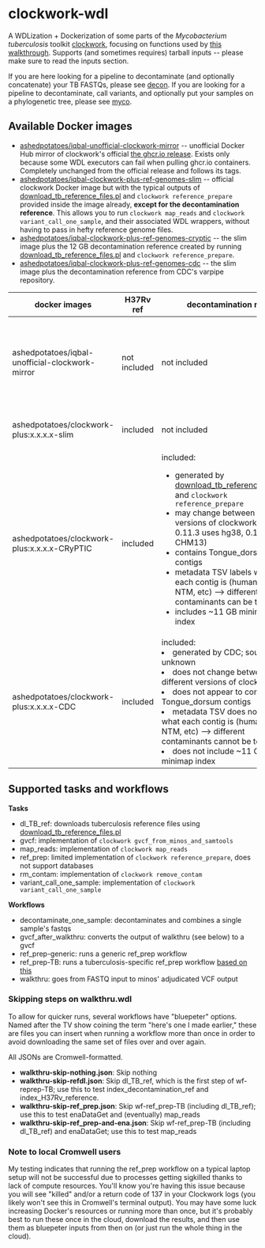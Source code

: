 # clockwork-wdl
 A WDLization + Dockerization of some parts of the *Mycobacterium tuberculosis* toolkit [clockwork](https://github.com/iqbal-lab-org/clockwork), focusing on functions used by [this walkthrough](https://github.com/iqbal-lab-org/clockwork/wiki/Walkthrough-scripts-only). Supports (and sometimes requires) tarball inputs -- please make sure to read the inputs section.

 If you are here looking for a pipeline to decontaminate (and optionally concatenate) your TB FASTQs, please see [decon](https://github.com/aofarrel/decon). If you are looking for a pipeline to decontaminate, call variants, and optionally put your samples on a phylogenetic tree, please see [myco](https://github.com/aofarrel/myco).

## Available Docker images
  * [ashedpotatoes/iqbal-unofficial-clockwork-mirror](https://hub.docker.com/r/ashedpotatoes/iqbal-unofficial-clockwork-mirror) -- unofficial Docker Hub mirror of clockwork's official [the ghcr.io release](https://github.com/iqbal-lab-org/clockwork/pkgs/container/clockwork). Exists only because some WDL executors can fail when pulling ghcr.io containers. Completely unchanged from the official release and follows its tags.
  * [ashedpotatoes/iqbal-clockwork-plus-ref-genomes-slim]() -- official clockwork Docker image but with the typical outputs of [download_tb_reference_files.pl](https://github.com/iqbal-lab-org/clockwork/blob/master/scripts/download_tb_reference_files.pl) and `clockwork reference_prepare` provided inside the image already, **except for the decontamination reference**. This allows you to run `clockwork map_reads` and `clockwork variant_call_one_sample`, and their associated WDL wrappers, without having to pass in hefty reference genome files.
  * [ashedpotatoes/iqbal-clockwork-plus-ref-genomes-cryptic]() -- the slim image plus the 12 GB decontamination reference created by running [download_tb_reference_files.pl](https://github.com/iqbal-lab-org/clockwork/blob/master/scripts/download_tb_reference_files.pl) and `clockwork reference_prepare`. 
  * [ashedpotatoes/iqbal-clockwork-plus-ref-genomes-cdc]() -- the slim image plus the decontamination reference from CDC's varpipe repository.


| docker images                                          | H37Rv ref    | decontamination ref                                                                                                                                                                                                                                                                                                                                                                                                                                                | use case                                                                                                                     | approx. size |
|--------------------------------------------------------|--------------|--------------------------------------------------------------------------------------------------------------------------------------------------------------------------------------------------------------------------------------------------------------------------------------------------------------------------------------------------------------------------------------------------------------------------------------------------------------------|------------------------------------------------------------------------------------------------------------------------------|--------------|
| ashedpotatoes/iqbal-unofficial-clockwork-mirror        | not included | not included                                                                                                                                                                                                                                                                                                                                                                                                                                                       | you want the official docker image on a non-ghcr.io image repository (some WDL executors can fail when pulling from ghcr.io) | 6 GB         |
| ashedpotatoes/clockwork-plus:x.x.x.x-slim    | included     | not included                                                                                                                                                                                                                                                                                                                                                                                                                                                       | call variants without using a massive Docker image                                                                           | 6 GB         |
| ashedpotatoes/clockwork-plus:x.x.x.x-CRyPTIC | included     | included: <ul><li>generated by [download_tb_reference_files.pl](https://github.com/iqbal-lab-org/clockwork/blob/master/scripts/download_tb_reference_files.pl) and `clockwork reference_prepare`</li><li>may change between different versions of clockwork (eg: 0.11.3 uses hg38, 0.12.0 uses CHM13)</li><li>contains Tongue_dorsum contigs</li><li>metadata TSV labels what each contig is (human, viral, NTM, etc) --> different contaminants can be toggled</li><li>includes ~11 GB minimap index</ul> | decontaminate with CRyPTIC's recommended decontamination reference                   | 22 GB        |
| ashedpotatoes/clockwork-plus:x.x.x.x-CDC     | included     | included: <ui><li>generated by CDC; source files unknown</li><li>does not change between different versions of clockwork</li><li>does not appear to contain Tongue_dorsum contigs</li><li>metadata TSV does not label what each contig is (human, viral, NTM, etc) --> different contaminants cannot be toggled</li><li>does not include ~11 GB minimap index</ul>                                                                                                                                         | decontaminate with CDC varpipe's decontamination reference                           | 13 GB        |


## Supported tasks and workflows
 **Tasks**
 * dl_TB_ref: downloads tuberculosis reference files using [download_tb_reference_files.pl](https://github.com/iqbal-lab-org/clockwork/blob/master/scripts/download_tb_reference_files.pl)
 * gvcf: implementation of `clockwork gvcf_from_minos_and_samtools`
 * map_reads: implementation of `clockwork map_reads`
 * ref_prep: limited implementation of `clockwork reference_prepare`, does not support databases
 * rm_contam: implementation of `clockwork remove_contam`
 * variant_call_one_sample: implementation of `clockwork variant_call_one_sample`

 **Workflows**
 * decontaminate_one_sample: decontaminates and combines a single sample's fastqs
 * gvcf_after_walkthru: converts the output of walkthru (see below) to a gvcf
 * ref_prep-generic: runs a generic ref_prep workflow
 * ref_prep-TB: runs a tuberculosis-specific ref_prep workflow [based on this](https://github.com/iqbal-lab-org/clockwork/wiki/Walkthrough-scripts-only#get-and-index-reference-genomes)
 * walkthru: goes from FASTQ input to minos' adjudicated VCF output

### Skipping steps on walkthru.wdl
 To allow for quicker runs, several workflows have "bluepeter" options. Named after the TV show coining the term "here's one I made earlier," these are files you can insert when running a workflow more than once in order to avoid downloading the same set of files over and over again.
 
  All JSONs are Cromwell-formatted.
  * **walkthru-skip-nothing.json**: Skip nothing
  * **walkthru-skip-refdl.json**: Skip dl_TB_ref, which is the first step of wf-reprep-TB; use this to test index_decontamination_ref and index_H37Rv_reference.
  * **walkthru-skip-ref_prep.json**: Skip wf-ref_prep-TB (including dl_TB_ref); use this to test enaDataGet and (eventually) map_reads
  * **walkthru-skip-ref_prep-and-ena.json**: Skip wf-ref_prep-TB (including dl_TB_ref) and enaDataGet; use this to test map_reads

### Note to local Cromwell users
 My testing indicates that running the ref_prep workflow on a typical laptop setup will not be successful due to processes getting sigkilled thanks to lack of compute resources. You'll know you're having this issue because you will see "killed" and/or a return code of 137 in your Clockwork logs (you likely won't see this in Cromwell's terminal output). You may have some luck increasing Docker's resources or running more than once, but it's probably best to run these once in the cloud, download the results, and then use them as bluepeter inputs from then on (or just run the whole thing in the cloud).

